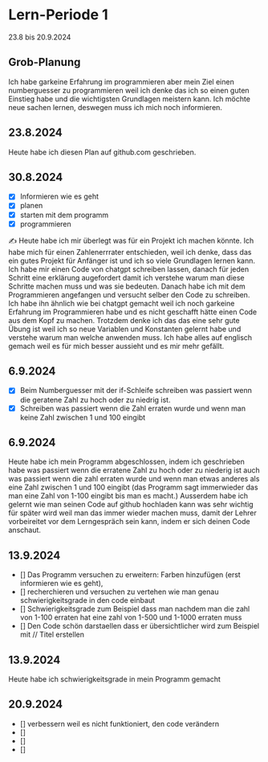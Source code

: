 # Lern-Periode 1

23.8 bis 20.9.2024

## Grob-Planung
Ich habe garkeine Erfahrung im programmieren aber mein Ziel einen numberguesser zu programmieren weil ich denke das ich so einen guten Einstieg habe und die wichtigsten Grundlagen meistern kann. Ich möchte neue sachen lernen, deswegen muss ich mich noch informieren.



## 23.8.2024

Heute habe ich diesen Plan auf github.com geschrieben.

## 30.8.2024

- [x] Informieren wie es geht 
- [x] planen
- [x] starten mit dem programm
- [x] programmieren

✍️ Heute habe ich mir überlegt was für ein Projekt ich machen könnte. Ich habe mich für einen Zahlenerrrater entschieden, weil ich denke, dass das ein gutes Projekt für Anfänger ist und ich so viele Grundlagen lernen kann. Ich habe mir einen Code von chatgpt schreiben lassen, danach für jeden Schritt eine erklärung augefordert damit ich verstehe warum man diese Schritte machen muss und was sie bedeuten. Danach habe ich mit dem Programmieren angefangen und versucht selber den Code zu schreiben. Ich habe ihn ähnlich wie bei chatgpt gemacht weil ich noch garkeine Erfahrung im Programmieren habe und es nicht geschafft hätte einen Code aus dem Kopf zu machen. Trotzdem denke ich das das eine sehr gute Übung ist weil ich so neue Variablen und Konstanten gelernt habe und verstehe warum man welche anwenden muss. Ich habe alles auf englisch gemach weil es für mich besser aussieht und es mir mehr gefällt.

## 6.9.2024
- [x] Beim Numberguesser mit der if-Schleife schreiben was passiert wenn die geratene Zahl zu hoch oder zu niedrig ist.
- [x] Schreiben was passiert wenn die Zahl erraten wurde und wenn man keine Zahl zwischen 1 und 100 eingibt

## 6.9.2024
Heute habe ich mein Programm abgeschlossen, indem ich geschrieben habe was passiert wenn die erratene Zahl zu hoch oder zu niederig ist auch was passiert wenn die zahl erraten wurde und wenn man etwas anderes als eine Zahl zwischen 1 und 100 eingibt (das Programm sagt immerwieder das man eine Zahl von 1-100 eingibt bis man es macht.) Ausserdem habe ich gelernt wie man seinen Code auf github hochladen kann was sehr wichtig für später wird weil man das immer wieder machen muss, damit der Lehrer vorbeireitet vor dem Lerngespräch sein kann, indem er sich deinen Code anschaut.



## 13.9.2024
- [] Das Programm versuchen zu erweitern: Farben hinzufügen (erst informieren wie es geht),  
- [] recherchieren und versuchen zu vertehen wie man genau schwierigkeitsgrade in den code einbaut
- [] Schwierigkeitsgrade zum Beispiel dass man nachdem man die zahl von 1-100 erraten hat eine zahl von 1-500 und 1-1000 erraten muss
- [] Den Code schön darstaellen dass er übersichtlicher wird zum Beispiel mit // Titel erstellen


## 13.9.2024
Heute habe ich schwierigkeitsgrade in mein Programm gemacht





## 20.9.2024
- [] verbessern weil es nicht funktioniert, den code verändern
- []
- []
- []







